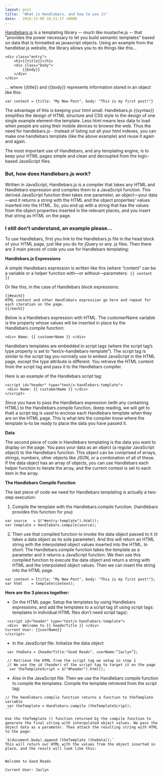 ```yaml
---
layout: post
title:  "What is Handlebars, and how to use it"
date:   2016-12-08 16:21:17 +0000
---
```



[Handlebars.js](http://handlebarsjs.com/) is a templating library -- much like mustache.js -- that "provides the power necessary to let you build semantic templates" based on data that is formatted as javascript objects. Using an example from the handlebar.js website, the library allows you to do things like this...

```
<div class="entry">
    <h1>{{title}}</h1>
    <div class="body">
        {{body}}
    </div>
</div>
```
… where {{title}} and {{body}} represents information stored in an object like this:

`var context = {title: "My New Post", body: "This is my first post!"}`

The advantage of this is keeping your html small. Handlebars.js {{syntax}} simplifies the design of HTML structure and CSS style to the design of one single example element–the template. Less html means less data to load when people are using their mobile devices to browse the web. Thus the need for handlebars.js - Instead of listing out all your html indexes, you can make one handlebars template (like the above example) and reuse it again and again.

The most important use of Handlebars, and any templating engine, is to keep your HTML pages simple and clean and decoupled from the logic-based JavaScript files.

### But, how does Handlebars.js work?

Written in JavaScript, Handlebars.js is a compiler that takes any HTML and Handlebars expression and compiles them to a JavaScript function. This derived JavaScript function then takes one parameter, an object—your data—and it returns a string with the HTML and the object properties’ values inserted into the HTML. So, you end up with a string that has the values from the object properties inserted in the relevant places, and you insert that string as HTML on the page.

### I still don't understand, an example please... 
To use Handlebars, first you link to the Handlebars.js file in the head block of your HTML page, just like you do for jQuery or any .js files. Then there are 3 main pieces of code you use for Handlebars templating:

**Handlebars.js Expressions** 

A simple Handlebars expression is written like this (where “content” can be a variable or a helper function with—or without—parameters: 
`{{ content }} `

Or like this, in the case of Handlebars block expressions:

```
{{#each}} ​
HTML content and other Handlebars expression go here and repeat for each iteration on the page.
{{/each}}
```
Below is a Handlebars expression with HTML. The customerName variable is the property whose values will be inserted in place by the Handlebars.compile function:

`<div> Name: {{ customerName }} </div>`

Handlebars templates are embedded in script tags (where the script tag’s type property is set to “text/x-handlebars-template”). The script tag is similar to the script tag you normally use to embed JavaScript in the HTML page, except the type attribute is different. You retrieve the HTML content from the script tag and pass it to the Handlebars compiler.

Here is an example of the Handlebars script tag:

```
<script id="header" type="text/x-handlebars-template">​
 <div> Name: {{ customerName }} </div>​
​</script>
```
Since you have to pass the Handlebars expression (with any containing HTML) to the Handlebars.compile function, (keep reading, we will get to that) a script tag is used to enclose each Handlebars template when they are on the HTML page. This is what lets the compiler know where the template is–to be ready to place the data you have passed it. 

**Data**

The second piece of code in Handlebars templating is the data you want to display on the page. You pass your data as an object (a regular JavaScript object) to the Handlebars function. This object can be comprised of arrays, strings, numbers, other objects like JSON, or a combination of all of these. If the data object has an array of objects, you can use Handlebars each helper function to iterate the array, and the current context is set to each item in the array.

**The Handlebars Compile Function**

The last piece of code we need for Handlebars templating is actually a two-step execution:

1. Compile the template with the Handlebars.compile function. (handlebars provides this function for you)
```
var source   = $("#entry-template").html();
var template = Handlebars.compile(source);
```

2. Then use that compiled function to invoke the data object passed to it (it takes a data object as its sole parameter). And this will return an HTML string with the interpolated object values inserted into the HTML.
In short:
The Handlebars.compile function takes the template as a parameter and it returns a JavaScript function. We then use this compiled function to execute the data object and return a string with HTML and the interpolated object values. Then we can insert the string into the HTML page.
```
var context = {title: "My New Post", body: "This is my first post!"};
var html    = template(context);
```


**Here are the 3 pieces together: **

- On the HTML page: Setup the templates by using Handlebars expressions, and add the templates to a script tag (if using script tags: templates in individual HTML files don’t need script tags):

```
 <script id="header" type="text/x-handlebars-template">​
 <div>  Welcome to {{ headerTitle }} </div>​
Current User: {{userName}}
​</script>
```
- In the JavaScript file: Initialize the data object

```
 var theData = {headerTitle:"Good Reads", userName:”Jaclyn”};  
 ​
 ​// Retrieve the HTML from the script tag we setup in step 1​
 // We use the id (header) of the script tag to target it on the page​
  var theTemplateScript = $("#header").html(); 
```

- Also in the JavaScript file: Then we use the Handlebars compile function to compile the templates.
Compile the template retrieved from the script tag:

```
// The Handlebars.compile function returns a function to theTemplate variable​
 var theTemplate = Handlebars.compile (theTemplateScript); 
``` 

Use the theTemplate () function returned by the compile function to generate the final string with interpolated object values. We pass the object data as a parameter. Then attach the resulting string with HTML to the page:

`$(document.body).append (theTemplate (theData));`
This will return our HTML with the values from the object inserted in place, and the result will look like this: 


Welcome to Good Reads

Current User: Jaclyn



